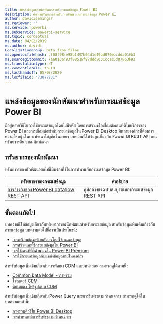 ```yaml
---
title: แหล่งข้อมูลของนักพัฒนาสำหรับกระแสข้อมูล Power BI
description: ค้นหาทรัพยากรสำหรับการพัฒนาและกระแสข้อมูล Power BI
author: davidiseminger
ms.reviewer: ''
ms.service: powerbi
ms.subservice: powerbi-service
ms.topic: conceptual
ms.date: 04/02/2019
ms.author: davidi
LocalizationGroup: Data from files
ms.openlocfilehash: cf08f984e98b1497b04d1e19bd870ebcdda010b3
ms.sourcegitcommit: 7aa0136f93f88516f97ddd8031ccac5d07863b92
ms.translationtype: HT
ms.contentlocale: th-TH
ms.lasthandoff: 05/05/2020
ms.locfileid: "73877231"
---
```

# <a name="developer-resources-for-power-bi-dataflows"></a>แหล่งข้อมูลของนักพัฒนาสำหรับกระแสข้อมูล Power BI

มีอยู่หลายวิธีในการใช้กระแสข้อมูลโดยไม่มีรหัส โดยการสร้างหรือเชื่อมต่อเอนทิตีในบริการของ Power BI และการเชื่อมต่อเข้ากับกระแสข้อมูลใน Power BI Desktop มีหลายองค์กรที่ต้องการความยืดหยุ่นในการพัฒนาโซลูชันขึ้นมาเอง บทความนี้ให้ข้อมูลเกี่ยวกับ Power BI REST API และทรัพยากรอื่นๆ ของนักพัฒนา


## <a name="developer-resources"></a>ทรัพยากรของนักพัฒนา

ทรัพยากรของนักพัฒนาต่อไปนี้มีพร้อมใช้ในการทำงานกับกระแสข้อมูล Power BI:


| ทรัพยากรของกระแสข้อมูล | คำอธิบาย |
| --- | --- |
| [การอ้างอิงของ Power BI dataflow REST API](https://go.microsoft.com/fwlink/?linkid=2047629)    | คู่มืออ้างอิงฉบับสมบูรณ์ของกระแสข้อมูล REST API|


## <a name="next-steps"></a>ขั้นตอนถัดไป

บทความนี้ให้ข้อมูลเกี่ยวกับทรัพยากรของนักพัฒนาสำหรับกระแสข้อมูล สำหรับข้อมูลเพิ่มเติมเกี่ยวกับกระแสข้อมูล บทความต่อไปนี้อาจเป็นประโยชน์:

* [การเตรียมข้อมูลด้วยตัวเองโดยใช้กระแสข้อมูล](service-dataflows-overview.md)
* [การสร้างและใช้กระแสข้อมูลใน Power BI](service-dataflows-create-use.md)
* [การใช้เอนทิตีที่คำนวณใน Power BI Premium](service-dataflows-computed-entities-premium.md)
* [การใช้กระแสข้อมูลกับแหล่งข้อมูลภายในองค์กร](service-dataflows-on-premises-gateways.md)

สำหรับข้อมูลเพิ่มเติมเกี่ยวกับการพัฒนา CDM และบทนำสอน สามารถดูได้ตามนี้:
* [Common Data Model - ภาพรวม](https://docs.microsoft.com/powerapps/common-data-model/overview)
* [โฟลเดอร์ CDM ](https://go.microsoft.com/fwlink/?linkid=2045304)
* [นิยามของ ไฟล์รูปแบบ CDM](https://go.microsoft.com/fwlink/?linkid=2045521)


สำหรับข้อมูลเพิ่มเติมเกี่ยวกับ Power Query และการรีเฟรชตามกำหนดการ สามารถดูได้ในบทความเหล่านี้:
* [ภาพรวมคิวรีใน Power BI Desktop](desktop-query-overview.md)
* [การกำหนดค่าการรีเฟรชตามกำหนดการ](refresh-scheduled-refresh.md)



